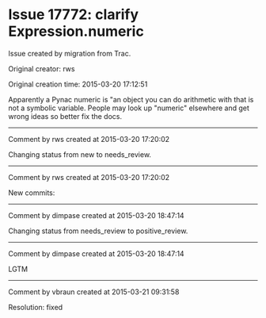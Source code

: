 # Issue 17772: clarify Expression.numeric

Issue created by migration from Trac.

Original creator: rws

Original creation time: 2015-03-20 17:12:51

Apparently a Pynac numeric is "an object you can do arithmetic with that is not a symbolic variable. People may look up "numeric" elsewhere and get wrong ideas so better fix the docs.


---

Comment by rws created at 2015-03-20 17:20:02

Changing status from new to needs_review.


---

Comment by rws created at 2015-03-20 17:20:02

New commits:


---

Comment by dimpase created at 2015-03-20 18:47:14

Changing status from needs_review to positive_review.


---

Comment by dimpase created at 2015-03-20 18:47:14

LGTM


---

Comment by vbraun created at 2015-03-21 09:31:58

Resolution: fixed
